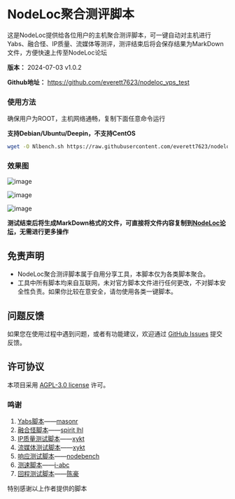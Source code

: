 # NodeLoc聚合测评脚本

这是NodeLoc提供给各位用户的主机聚合测评脚本，可一键自动对主机进行Yabs、融合怪、IP质量、流媒体等测评，测评结束后将会保存结果为MarkDown文件，方便快速上传至NodeLoc论坛

**版本：** 2024-07-03 v1.0.2

**Github地址：** https://github.com/everett7623/nodeloc_vps_test

### 使用方法
确保用户为ROOT，主机网络通畅，复制下面任意命令运行

**支持Debian/Ubuntu/Deepin，不支持CentOS**
```bash
wget -O Nlbench.sh https://raw.githubusercontent.com/everett7623/nodeloc_vps_test/main/Nlbench.sh && chmod +x Nlbench.sh && ./Nlbench.sh
```

### 效果图
![image](https://s.rmimg.com/2024/07/03/568e9f492ca50cd0af4cce8b88a6f156.png)

![image](https://s.rmimg.com/2024/07/03/b13a1c30c5ad58d6ad56c8ce0cdbb43c.png)

![image](https://s.rmimg.com/2024/07/03/40fa7d2f292b798199ef2b58d25e624b.png)

**测试结束后将生成MarkDown格式的文件，可直接将文件内容复制到[NodeLoc论坛](https://www.nodeloc.com/)，无需进行更多操作**


## 免责声明

* NodeLoc聚合测评脚本属于自用分享工具，本脚本仅为各类脚本聚合。
* 工具中所有脚本均来自互联网，未对官方脚本文件进行任何更改，不对脚本安全性负责。如果你比较在意安全，请勿使用各类一键脚本。

## 问题反馈

如果您在使用过程中遇到问题，或者有功能建议，欢迎通过 [GitHub Issues](https://github.com/everett7623/nodeloc_vps_test/issues) 提交反馈。

## 许可协议

本项目采用 [AGPL-3.0 license](LICENSE) 许可。

### 鸣谢
1. [Yabs脚本](https://yabs.sh)——[masonr](https://github.com/masonr)
2. [融合怪脚本](https://gitlab.com/spiritysdx/za/-/raw/main/ecs.sh)——[spirit lhl](https://gitlab.com/spiritysdx)
3. [IP质量测试脚本](https://IP.Check.Place)——[xykt](https://github.com/xykt/)
4. [流媒体测试脚本](https://media.ispvps.com)——[xykt](https://github.com/xykt/)
5. [响应测试脚本](https://nodebench.mereith.com/scripts/curltime.sh)——[nodebench](https://nodebench.mereith.com)
6. [测速脚本](https://bash.icu/speedtest)——[i-abc](https://github.com/i-abc)
7. [回程测试脚本](https://raw.githubusercontent.com/Chennhaoo/Shell_Bash/master/AutoTrace.sh)——[陈豪](https://github.com/Chennhaoo/)

特别感谢以上作者提供的脚本
